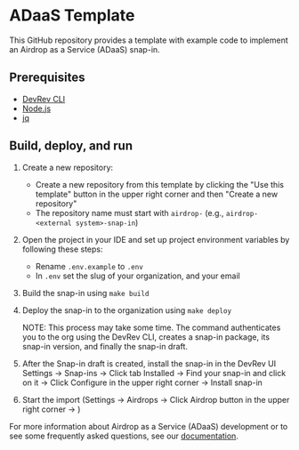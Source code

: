 # ADaaS Template

This GitHub repository provides a template with example code to implement an Airdrop as a Service (ADaaS) snap-in.

## Prerequisites

- [DevRev CLI](https://developer.devrev.ai/snapin-development/references/cli-install)
- [Node.js](https://nodejs.org/en/download/package-manager)
- [jq](https://jqlang.github.io/jq/download/)

## Build, deploy, and run

1. Create a new repository:
   - Create a new repository from this template by clicking the "Use this template" button in the
     upper right corner and then "Create a new repository"
   - The repository name must start with `airdrop-` (e.g., `airdrop-<external system>-snap-in`)
2. Open the project in your IDE and set up project environment variables by following these steps:
   - Rename `.env.example` to `.env`
   - In `.env` set the slug of your organization, and your email
3. Build the snap-in using `make build`
4. Deploy the snap-in to the organization using `make deploy`

   NOTE: This process may take some time.
   The command authenticates you to the org using the DevRev CLI,
   creates a snap-in package, its snap-in version, and finally the snap-in draft.

5. After the Snap-in draft is created, install the snap-in in the DevRev UI
   Settings -> Snap-ins -> Click tab Installed -> Find your snap-in and click on it -> Click Configure in the upper right corner -> Install snap-in
6. Start the import (Settings -> Airdrops -> Click Airdrop button in the upper right corner -> <your Snap-in>)

For more information about Airdrop as a Service (ADaaS) development or to see some frequently asked
questions, see our [documentation](https://developer.devrev.ai/public/snapin-development/adaas).
